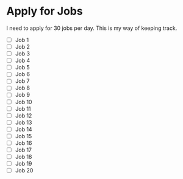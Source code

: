 # Apply for Jobs
I need to apply for 30 jobs per day. This is my way of keeping track.
- [ ] Job 1
- [ ] Job 2
- [ ] Job 3
- [ ] Job 4
- [ ] Job 5
- [ ] Job 6
- [ ] Job 7
- [ ] Job 8
- [ ] Job 9
- [ ] Job 10
- [ ] Job 11
- [ ] Job 12
- [ ] Job 13
- [ ] Job 14
- [ ] Job 15
- [ ] Job 16
- [ ] Job 17
- [ ] Job 18
- [ ] Job 19
- [ ] Job 20